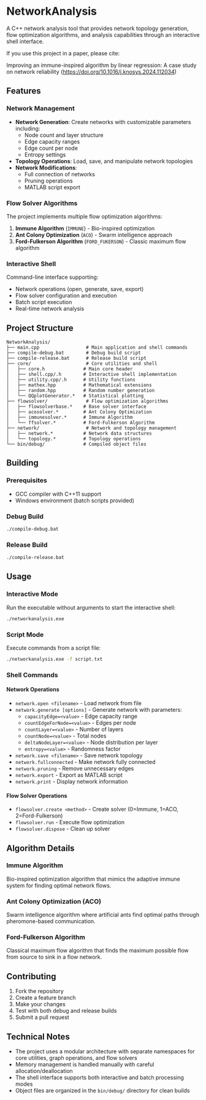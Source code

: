 # NetworkAnalysis

A C++ network analysis tool that provides network topology generation, flow optimization algorithms, and analysis capabilities through an interactive shell interface.

If you use this project in a paper, please cite:

Improving an immune-inspired algorithm by linear regression: A case study on network reliability
(https://doi.org/10.1016/j.knosys.2024.112034)


## Features

### Network Management
- **Network Generation**: Create networks with customizable parameters including:
  - Node count and layer structure
  - Edge capacity ranges
  - Edge count per node
  - Entropy settings
- **Topology Operations**: Load, save, and manipulate network topologies
- **Network Modifications**: 
  - Full connection of networks
  - Pruning operations
  - MATLAB script export

### Flow Solver Algorithms
The project implements multiple flow optimization algorithms:

1. **Immune Algorithm** (`IMMUNE`) - Bio-inspired optimization
2. **Ant Colony Optimization** (`ACO`) - Swarm intelligence approach  
3. **Ford-Fulkerson Algorithm** (`FORD_FUKERSON`) - Classic maximum flow algorithm

### Interactive Shell
Command-line interface supporting:
- Network operations (open, generate, save, export)
- Flow solver configuration and execution
- Batch script execution
- Real-time network analysis

## Project Structure

```
NetworkAnalysis/
├── main.cpp                 # Main application and shell commands
├── compile-debug.bat        # Debug build script
├── compile-release.bat      # Release build script
├── core/                    # Core utilities and shell
│   ├── core.h              # Main core header
│   ├── shell.cpp/.h        # Interactive shell implementation
│   ├── utility.cpp/.h      # Utility functions
│   ├── mathex.hpp          # Mathematical extensions
│   ├── random.hpp          # Random number generation
│   └── QQplotGenerator.*   # Statistical plotting
├── flowsolver/              # Flow optimization algorithms
│   ├── flowsolverbase.*    # Base solver interface
│   ├── acosolver.*         # Ant Colony Optimization
│   ├── immunesolver.*      # Immune Algorithm
│   └── ffsolver.*          # Ford-Fulkerson Algorithm
├── network/                 # Network and topology management
│   ├── network.*           # Network data structures
│   └── topology.*          # Topology operations
└── bin/debug/              # Compiled object files
```

## Building

### Prerequisites
- GCC compiler with C++11 support
- Windows environment (batch scripts provided)

### Debug Build
```bash
./compile-debug.bat
```

### Release Build
```bash
./compile-release.bat
```

## Usage

### Interactive Mode
Run the executable without arguments to start the interactive shell:
```bash
./networkanalysis.exe
```

### Script Mode
Execute commands from a script file:
```bash
./networkanalysis.exe -f script.txt
```

### Shell Commands

#### Network Operations
- `network.open <filename>` - Load network from file
- `network.generate [options]` - Generate network with parameters:
  - `capacityEdge=<value>` - Edge capacity range
  - `countEdgeForNode=<value>` - Edges per node
  - `countLayer=<value>` - Number of layers
  - `countNode=<value>` - Total nodes
  - `deltaNodeLayer=<value>` - Node distribution per layer
  - `entropy=<value>` - Randomness factor
- `network.save <filename>` - Save network topology
- `network.fullconnected` - Make network fully connected
- `network.pruning` - Remove unnecessary edges
- `network.export` - Export as MATLAB script
- `network.print` - Display network information

#### Flow Solver Operations
- `flowsolver.create <method>` - Create solver (0=Immune, 1=ACO, 2=Ford-Fulkerson)
- `flowsolver.run` - Execute flow optimization
- `flowsolver.dispose` - Clean up solver

## Algorithm Details

### Immune Algorithm
Bio-inspired optimization algorithm that mimics the adaptive immune system for finding optimal network flows.

### Ant Colony Optimization (ACO)
Swarm intelligence algorithm where artificial ants find optimal paths through pheromone-based communication.

### Ford-Fulkerson Algorithm
Classical maximum flow algorithm that finds the maximum possible flow from source to sink in a flow network.

## Contributing

1. Fork the repository
2. Create a feature branch
3. Make your changes
4. Test with both debug and release builds
5. Submit a pull request


## Technical Notes

- The project uses a modular architecture with separate namespaces for core utilities, graph operations, and flow solvers
- Memory management is handled manually with careful allocation/deallocation
- The shell interface supports both interactive and batch processing modes
- Object files are organized in the `bin/debug/` directory for clean builds